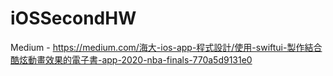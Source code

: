 # iOSSecondHW
Medium - https://medium.com/海大-ios-app-程式設計/使用-swiftui-製作結合酷炫動畫效果的電子書-app-2020-nba-finals-770a5d9131e0
